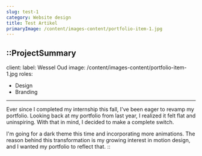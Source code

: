 ```yaml
---
slug: test-1
category: Website design
title: Test Artikel
primaryImage: /content/images-content/portfolio-item-1.jpg
---
```


::ProjectSummary
---
client:
  label: Wessel Oud
  image: /content/images-content/portfolio-item-1.jpg
roles:
  - Design
  - Branding
---
Ever since I completed my internship this fall, I've been eager to revamp my portfolio. Looking back at my portfolio from last year, I realized it felt flat and uninspiring. With that in mind, I decided to make a complete switch.

I'm going for a dark theme this time and incorporating more animations. The reason behind this transformation is my growing interest in motion design, and I wanted my portfolio to reflect that.
::